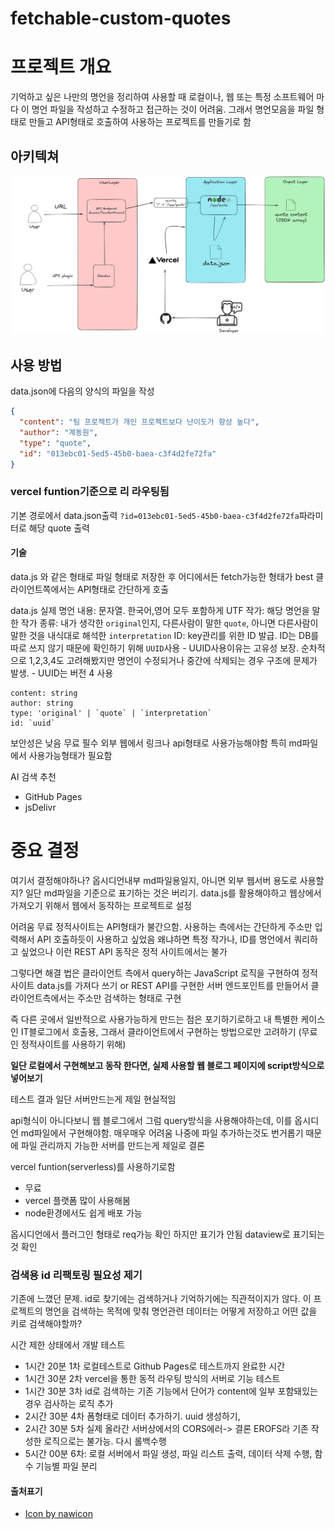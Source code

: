 # fetchable-custom-quotes

# 프로젝트 개요

기억하고 싶은 나만의 명언을 정리하여 사용할 때 로컬이나, 웹 또는 특정 소프트웨어 마다 이 명언 파일을 작성하고 수정하고 접근하는 것이 어려움.
그래서 명언모음을 파일 형태로 만들고 API형태로 호출하여 사용하는 프로젝트를 만들기로 함

## 아키텍쳐

![애플리케이션 아키텍쳐](./Drawing%202025-01-19%2022.03.20.excalidraw.png)

## 사용 방법

data.json에 다음의 양식의 파일을 작성

```json
{
  "content": "팀 프로젝트가 개인 프로젝트보다 난이도가 항상 높다",
  "author": "계동원",
  "type": "quote",
  "id": "013ebc01-5ed5-45b0-baea-c3f4d2fe72fa"
}
```

### vercel funtion기준으로 리 라우팅됨

기본 경로에서 data.json출력
`?id=013ebc01-5ed5-45b0-baea-c3f4d2fe72fa`파라미터로 해당 quote 출력

#### 기술

data.js 와 같은 형태로 파일 형태로 저장한 후 어디에서든 fetch가능한 형태가 best
클라이언트쪽에서는 API형태로 간단하게 호출

data.js
실제 명언 내용: 문자열. 한국어,영어 모두 포함하게 UTF
작가: 해당 명언을 말한 작가
종류: 내가 생각한 `original`인지, 다른사람이 말한 `quote`, 아니면 다른사람이 말한 것을 내식대로 해석한 `interpretation`
ID: key관리를 위한 ID 발급. ID는 DB를 따로 쓰지 않기 때문에 확인하기 위해 `UUID`사용 - UUID사용이유는 고유성 보장. 순차적으로 1,2,3,4도 고려해봤지만 명언이 수정되거나 중간에 삭제되는 경우 구조에 문제가 발생. - UUID는 버전 4 사용

```
content: string
author: string
type: 'original' | `quote` | `interpretation`
id: `uuid`

```

보안성은 낮음
무료 필수
외부 웹에서 링크나 api형태로 사용가능해야함
특히 md파일에서 사용가능형태가 필요함

AI 검색 추천

- GitHub Pages
- jsDelivr

# 중요 결정

여기서 결정해야하나? 옵시디언내부 md파일용일지, 아니면 외부 웹서버 용도로 사용할지?
일단 md파일을 기준으로 표기하는 것은 버리기. data.js를 활용해야하고 웹상에서 가져오기 위해서 웹에서 동작하는 프로젝트로 설정

어려움
무료 정적사이트는 API형태가 불간으함. 사용하는 측에서는 간단하게 주소만 입력해서 API 호출하듯이 사용하고 싶었음
왜냐하면 특정 작가나, ID를 명언에서 쿼리하고 싶었으나 이런 REST API 동작은 정적 사이트에서는 불가

그렇다면 해결 법은 클라이언트 측에서 query하는 JavaScript 로직을 구현하여 정적사이트 data.js를 가져다 쓰기
or
REST API를 구현한 서버 엔드포인트를 만들어서 클라이언트측에서는 주소만 검색하는 형태로 구현

즉 다른 곳에서 일반적으로 사용가능하게 만드는 점은 포기하기로하고 내 특별한 케이스인 IT블로그에서 호출용, 그래서 클라이언트에서 구현하는 방법으로만 고려하기
(무료인 정적사이트를 사용하기 위해)

**일단 로컬에서 구현해보고 동작 한다면, 실제 사용할 웹 블로그 페이지에 script방식으로 넣어보기**

테스트 결과 일단 서버만드는게 제일 현실적임

api형식이 아니다보니 웹 블로그에서 그럼 query방식을 사용해야하는데, 이를 옵시디언 md파일에서 구현해야함. 매우매우 어려움
나중에 파일 추가하는것도 번거롭기 때문에 파일 관리까지 가능한 서버를 만드는게 제일로 결론

vercel funtion(serverless)를 사용하기로함

- 무료
- vercel 플랫폼 많이 사용해봄
- node환경에서도 쉽게 배포 가능

옵시디언에서 플러그인 형태로 req가능 확인
하지만 표기가 안됨
dataview로 표기되는 것 확인

### 검색용 id 리팩토링 필요성 제기

기존에 느꼈던 문제. id로 찾기에는 검색하거나 기억하기에는 직관적이지가 않다.
이 프로젝트의 명언을 검색하는 목적에 맞춰 명언관련 데이터는 어떻게 저장하고 어떤 값을 키로 검색해야할까?

시간 제한 상태에서 개발 테스트

- 1시간 20분 1차 로컬테스트로 Github Pages로 테스트까지 완료한 시간
- 1시간 30분 2차 vercel을 통한 동적 라우팅 방식의 서버로 기능 테스트
- 1시간 30분 3차 id로 검색하는 기존 기능에서 단어가 content에 일부 포함돼있는경우 검사하는 로직 추가
- 2시간 30분 4차 폼형태로 데이터 추가하기. uuid 생성하기,
- 2시간 30분 5차 실제 올라간 서버상에서의 CORS에러-> 결론 EROFS라 기존 작성한 로직으로는 불가능. 다시 롤백수행
- 5시간 00분 6차: 로컬 서버에서 파일 생성, 파일 리스트 출력, 데이터 삭제 수행, 함수 기능별 파일 분리

#### 출처표기

- <a href="https://www.freepik.com/icon/coding_2704022#fromView=keyword&page=1&position=26&uuid=a8ab269c-8f92-42bb-b667-23d3ddafbda9">Icon by nawicon</a>
